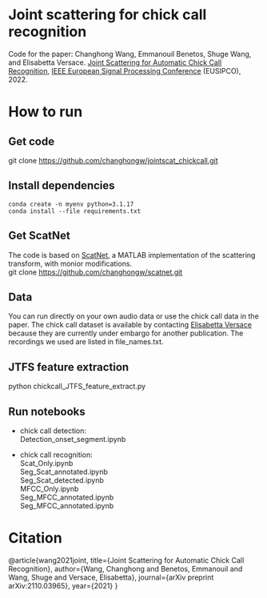 # Joint scattering for chick call recognition

Code for the paper: Changhong Wang, Emmanouil Benetos, Shuge Wang, and Elisabetta Versace. [Joint Scattering for Automatic Chick Call Recognition](https://arxiv.org/abs/2110.03965), [IEEE European Signal Processing Conference](https://2022.eusipco.org/) (EUSIPCO), 2022.

# How to run
## Get code
git clone https://github.com/changhongw/jointscat_chickcall.git

## Install dependencies
`conda create -n myenv python=3.1.17`<br>
`conda install --file requirements.txt`

## Get ScatNet
The code is based on [ScatNet](https://www.di.ens.fr/data/software/scatnet/), a MATLAB implementation of the scattering transform, with monior modifications. <br>
git clone https://github.com/changhongw/scatnet.git 

## Data
You can run directly on your own audio data or use the chick call data in the paper. The chick call dataset is available by contacting [Elisabetta Versace](https://www.preparedmindslab.org/people/elisabetta-versace) because they are currently under embargo for another publication. The recordings we used are listed in file_names.txt.  

## JTFS feature extraction
python chickcall_JTFS_feature_extract.py

## Run notebooks
- chick call detection: <br>
Detection_onset_segment.ipynb

- chick call recognition:  <br>
Scat_Only.ipynb <br>
Seg_Scat_annotated.ipynb <br>
Seg_Scat_detected.ipynb <br>
MFCC_Only.ipynb <br>
Seg_MFCC_annotated.ipynb <br>
Seg_MFCC_annotated.ipynb <br>

# Citation
@article{wang2021joint,
  title={Joint Scattering for Automatic Chick Call Recognition},
  author={Wang, Changhong and Benetos, Emmanouil and Wang, Shuge and Versace, Elisabetta},
  journal={arXiv preprint arXiv:2110.03965},
  year={2021}
}

